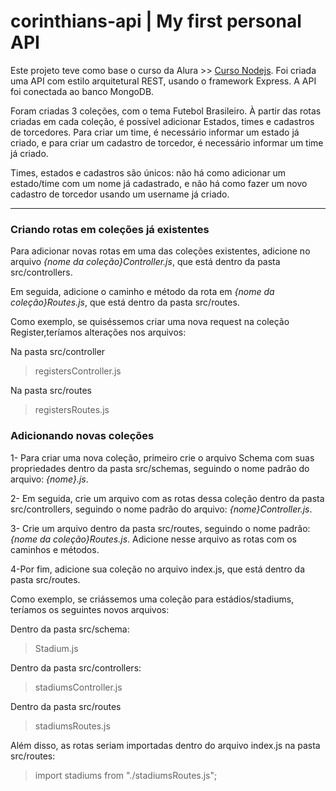 # corinthians-api | My first personal API 


Este projeto teve como base o curso da Alura >> [Curso Nodejs](https://cursos.alura.com.br/course/nodejs-api-rest-express-mongodb).
Foi criada uma API  com estilo arquitetural REST, usando o framework Express. A API foi conectada ao banco MongoDB.

Foram criadas 3 coleções, com o tema Futebol Brasileiro. 
À partir das rotas criadas em cada coleção, é possível adicionar Estados, times e cadastros de torcedores.
Para criar um time, é necessário informar um estado já criado, e para criar um cadastro de torcedor, é necessário informar um time já criado.

Times, estados e cadastros são únicos: não há como adicionar um estado/time com um nome já cadastrado, e não há como fazer um novo cadastro de torcedor usando um username já criado.

-----------------------------------------------------------------------------------------------------------------------------------------

### Criando rotas em coleções já existentes

Para adicionar novas rotas em uma das coleções existentes, adicione no arquivo _{nome da coleção}Controller.js_, que está dentro da pasta src/controllers.

Em seguida, adicione o caminho e método da rota em _{nome da coleção}Routes.js_, que está dentro da pasta src/routes.

Como exemplo, se quiséssemos criar uma nova request na coleção Register,teríamos alterações nos arquivos:

Na pasta src/controller
>registersController.js

Na pasta src/routes
>registersRoutes.js

### Adicionando novas coleções

1- Para criar uma nova coleção, primeiro crie o arquivo Schema com suas propriedades dentro da pasta src/schemas, seguindo o nome padrão do arquivo: _{nome}.js_.

2- Em seguida, crie um arquivo com as rotas dessa coleção dentro da pasta src/controllers, seguindo o nome padrão do arquivo: _{nome}Controller.js_.

3- Crie um arquivo dentro da pasta src/routes, seguindo o nome padrão: _{nome da coleção}Routes.js_. Adicione nesse arquivo as rotas com os caminhos e métodos.

4-Por fim, adicione sua coleção no arquivo index.js, que está dentro da pasta src/routes.

Como exemplo, se criássemos uma coleção para estádios/stadiums, teríamos os seguintes novos arquivos:

Dentro da pasta src/schema:
>Stadium.js

Dentro da pasta src/controllers:
>stadiumsController.js

Dentro da pasta src/routes
>stadiumsRoutes.js

Além disso, as rotas seriam importadas dentro do arquivo index.js na pasta src/routes:
> import stadiums from "./stadiumsRoutes.js";
